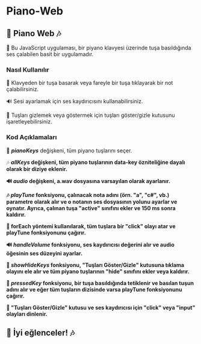 # Piano-Web

<h2>🎹 Piano Web 🎶</h2>

🎵 Bu JavaScript uygulaması, bir piyano klavyesi üzerinde tuşa basıldığında ses çalabilen basit bir uygulamadır.

<h3>Nasıl Kullanılır</h3>
<p>🎹 Klavyeden bir tuşa basarak veya fareyle bir tuşa tıklayarak bir not çalabilirsiniz.</p>
<p>🔊 Sesi ayarlamak için ses kaydırıcısını kullanabilirsiniz.</p>
<p>👀 Tuşları gizlemek veya göstermek için tuşları göster/gizle kutusunu işaretleyebilirsiniz.</p>

<h3>Kod Açıklamaları</h3>

<p>🎹 <strong><i>pianoKeys</i></strong> değişkeni, tüm piyano tuşlarını seçer.</p>
<p>🎶 <strong><i>allKeys</i><strong> değişkeni, tüm piyano tuşlarının data-key özniteliğine dayalı olarak bir diziye eklenir.</p>
<p>🔊 <strong><i>audio</i></strong> değişkeni, a.wav dosyasına varsayılan olarak ayarlanır.</p>
<p>🎶 <strong><i>playTune</i></strong> fonksiyonu, çalınacak nota adını (örn. "a", "c#", vb.) parametre olarak alır ve o notanın ses dosyasının yolunu ayarlar ve oynatır. Ayrıca, çalınan tuşa "active" sınıfını ekler ve 150 ms sonra kaldırır.</p>
<p>🎹 forEach yöntemi kullanılarak, tüm tuşlara bir "click" olayı atar ve playTune fonksiyonunu çağırır.</p>
<p>🔊 <strong><i>handleVolume</i></strong> fonksiyonu, ses kaydırıcısı değerini alır ve audio öğesinin ses düzeyini ayarlar.</p>
<p>👀 <strong><i>showHideKeys</i></strong> fonksiyonu, "Tuşları Göster/Gizle" kutusuna tıklama olayını ele alır ve tüm piyano tuşlarının "hide" sınıfını ekler veya kaldırır.</p>
<p>🎹 <strong><i>pressedKey</i></strong> fonksiyonu, bir tuşa basıldığında tetiklenir ve basılan tuşun adını alır ve eğer tüm tuşların dizisinde varsa playTune fonksiyonunu çağırır.</p>
<p>👀 "Tuşları Göster/Gizle" kutusu ve ses kaydırıcısı için "click" veya "input" olayları dinlenir.</p>

<h2>🎵 İyi eğlenceler! 🎶</h2>

